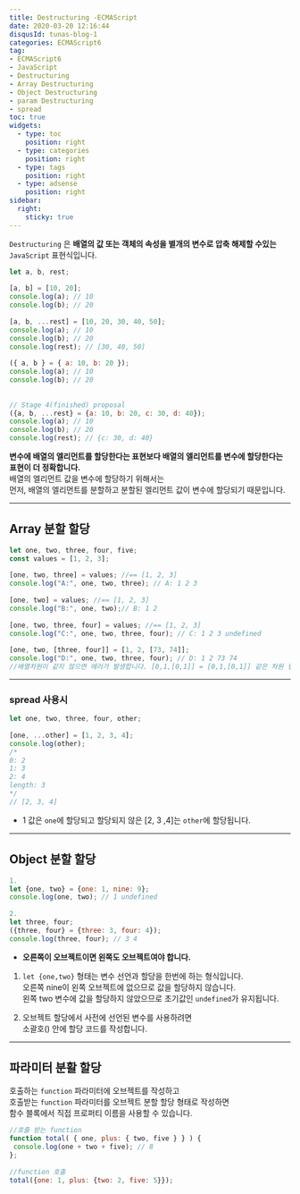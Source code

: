 ```yaml
---
title: Destructuring -ECMAScript
date: 2020-03-20 12:16:44
disqusId: tunas-blog-1
categories: ECMAScript6
tag: 
- ECMAScript6
- JavaScript
- Destructuring
- Array Destructuring
- Object Destructuring
- param Destructuring
- spread
toc: true
widgets:
  - type: toc
    position: right
  - type: categories
    position: right
  - type: tags
    position: right
  - type: adsense
    position: right
sidebar:
  right:
    sticky: true
---
```


`Destructuring` 은 **배열의 값 또는 객체의 속성을 별개의 변수로 압축 해제할 수있는** `JavaScript` 표현식입니다.

```js 형태
let a, b, rest;  
  
[a, b] = [10, 20];  
console.log(a); // 10  
console.log(b); // 20  
  
[a, b, ...rest] = [10, 20, 30, 40, 50];  
console.log(a); // 10  
console.log(b); // 20  
console.log(rest); // [30, 40, 50]  
  
({ a, b } = { a: 10, b: 20 });  
console.log(a); // 10  
console.log(b); // 20  
  
  
// Stage 4(finished) proposal  
({a, b, ...rest} = {a: 10, b: 20, c: 30, d: 40});  
console.log(a); // 10  
console.log(b); // 20  
console.log(rest); // {c: 30, d: 40}  
```
**변수에 배열의 엘리먼트를 할당한다는 표현보다 배열의 엘리먼트를 변수에 할당한다는 표현이 더 정확합니다.**  
배열의 엘리먼트 값을 변수에 할당하기 위해서는  
먼저, 배열의 엘리먼트를 분할하고 분할된 엘리먼트 값이 변수에 할당되기 때문입니다.

<!-- more -->

* * *

## Array 분할 할당

```js
let one, two, three, four, five;  
const values = [1, 2, 3];  
  
[one, two, three] = values; //== [1, 2, 3]  
console.log("A:", one, two, three); // A: 1 2 3  
  
[one, two] = values; //== [1, 2, 3]  
console.log("B:", one, two);// B: 1 2  
  
[one, two, three, four] = values; //== [1, 2, 3]  
console.log("C:", one, two, three, four); // C: 1 2 3 undefined  
  
[one, two, [three, four]] = [1, 2, [73, 74]];   
console.log("D:", one, two, three, four); // D: 1 2 73 74  
//배열차원이 같지 않으면 에러가 발생합니다. [0,1,[0,1]] = [0,1,[0,1]] 같은 차원 형태  
```

-------
### spread 사용시

```js spread 사용시
let one, two, three, four, other;  
  
[one, ...other] = [1, 2, 3, 4];  
console.log(other);  
/*  
0: 2  
1: 3  
2: 4  
length: 3  
*/  
// [2, 3, 4]  
```

*   1 값은 `one`에 할당되고 할당되지 않은 [2, 3 ,4]는 `other`에 할당됩니다.

* * *

## Object 분할 할당

```js
1.   
let {one, two} = {one: 1, nine: 9};  
console.log(one, two); // 1 undefined  
  
2.   
let three, four;  
({three, four} = {three: 3, four: 4});  
console.log(three, four); // 3 4  
```

*   **오른쪽이 오브젝트이면 왼쪽도 오브젝트여야 합니다.**

1.  `let {one,two}` 형태는 변수 선언과 할당을 한번에 하는 형식입니다.  
    오른쪽 nine이 왼쪽 오브젝트에 없으므로 값을 할당하지 않습니다.  
    왼쪽 two 변수에 값을 할당하지 않았으므로 초기값인 `undefined`가 유지됩니다.
    

2.  오브젝트 할당에서 사전에 선언된 변수를 사용하려면  
    소괄호() 안에 할당 코드를 작성합니다.
    

* * *

## 파라미터 분활 할당

호출하는 `function` 파라미터에 오브젝트를 작성하고  
호출받는 `function` 파라미터를 오브젝트 분할 할당 형태로 작성하면  
함수 블록에서 직접 프로퍼티 이름을 사용할 수 있습니다.

```js
//호출 받는 function  
function total( { one, plus: { two, five } } ) {  
 console.log(one + two + five); // 8  
};  
  
//function 호출  
total({one: 1, plus: {two: 2, five: 5}});  
```